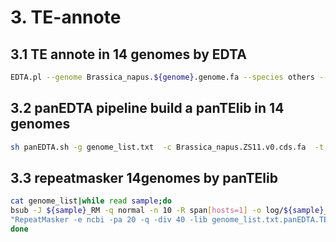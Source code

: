 # 3. TE-annote

## 3.1 TE annote in 14 genomes by EDTA

```bash
EDTA.pl --genome Brassica_napus.${genome}.genome.fa --species others --anno 1 --sensitive 1  --step all --t 40 --cds Brassica_napus.${genome}.cds.fa
```

## 3.2 panEDTA pipeline build a panTElib in 14 genomes

```bash
sh panEDTA.sh -g genome_list.txt  -c Brassica_napus.ZS11.v0.cds.fa  -t 40
```

## 3.3 repeatmasker 14genomes by panTElib

```bash
cat genome_list|while read sample;do
bsub -J ${sample}_RM -q normal -n 10 -R span[hosts=1] -o log/${sample}_RM.out -e log/${sample}_RM.err \
"RepeatMasker -e ncbi -pa 20 -q -div 40 -lib genome_list.txt.panEDTA.TElib.fa  -cutoff 225 -gff Brassica_napus.${sample}.genome.fa"
done
```
